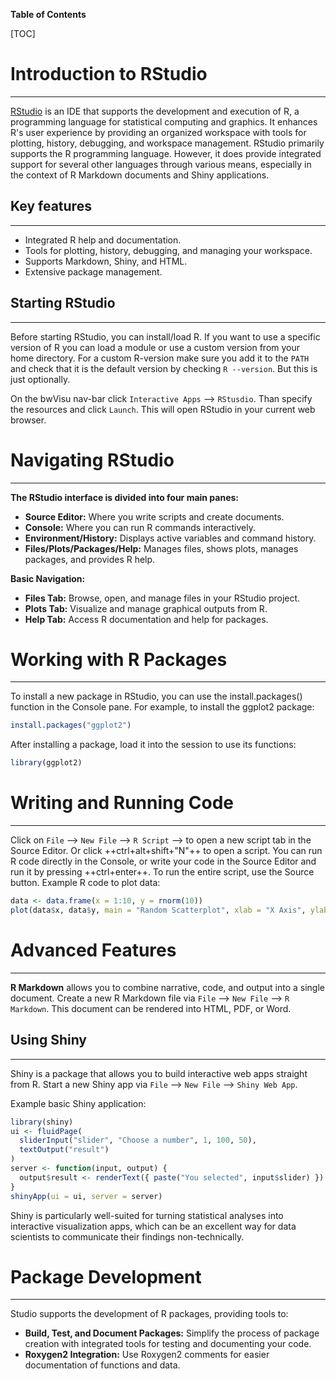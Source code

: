 **Table of Contents**

[TOC]

# Introduction to RStudio
---

[RStudio](https://posit.co/download/rstudio-server/) is an IDE that supports the development and execution of R, a programming language for statistical computing and graphics. It enhances R's user experience by providing an organized workspace with tools for plotting, history, debugging, and workspace management. RStudio primarily supports the R programming language. However, it does provide integrated support for several other languages through various means, especially in the context of R Markdown documents and Shiny applications. 

## Key features
---

- Integrated R help and documentation.
- Tools for plotting, history, debugging, and managing your workspace.
- Supports Markdown, Shiny, and HTML.
- Extensive package management.

## Starting RStudio
---

Before starting RStudio, you can install/load R. If you want to use a specific version of R you can load a module or use a custom version from your home directory. For a custom R-version make sure you add it to the `PATH` and check that it is the default version by checking `R --version`. But this is just optionally.

On the bwVisu nav-bar click `Interactive Apps` --> `RStusdio`. Than specify the resources and click `Launch`. This will open RStudio in your current web browser.

# Navigating RStudio
---

**The RStudio interface is divided into four main panes:**

- **Source Editor:** Where you write scripts and create documents.
- **Console:** Where you can run R commands interactively.
- **Environment/History:** Displays active variables and command history.
- **Files/Plots/Packages/Help:** Manages files, shows plots, manages packages, and provides R help.

**Basic Navigation:**

- **Files Tab:** Browse, open, and manage files in your RStudio project.
- **Plots Tab:** Visualize and manage graphical outputs from R.
- **Help Tab:** Access R documentation and help for packages.

# Working with R Packages
---

To install a new package in RStudio, you can use the install.packages() function in the Console pane. For example, to install the ggplot2 package:

```R
install.packages("ggplot2")
```

After installing a package, load it into the session to use its functions:

```R
library(ggplot2)
```

# Writing and Running Code
---

Click on `File` --> `New File` --> `R Script` --> to open a new script tab in the Source Editor. Or click ++ctrl+alt+shift+"N"++ to open a script. You can run R code directly in the Console, or write your code in the Source Editor and run it by pressing ++ctrl+enter++. To run the entire script, use the Source button. Example R code to plot data:

```{.R linenums="1" title="R"}
data <- data.frame(x = 1:10, y = rnorm(10))
plot(data$x, data$y, main = "Random Scatterplot", xlab = "X Axis", ylab = "Y Axis")
```

# Advanced Features
---

**R Markdown** allows you to combine narrative, code, and output into a single document. Create a new R Markdown file via `File` --> `New File` --> `R Markdown`. This document can be rendered into HTML, PDF, or Word.

## Using Shiny
---

Shiny is a package that allows you to build interactive web apps straight from R. Start a new Shiny app via `File` --> `New File` --> `Shiny Web App`.

Example basic Shiny application:

```{.R linenums="1" title="R"}
library(shiny)
ui <- fluidPage(
  sliderInput("slider", "Choose a number", 1, 100, 50),
  textOutput("result")
)
server <- function(input, output) {
  output$result <- renderText({ paste("You selected", input$slider) })
}
shinyApp(ui = ui, server = server)
```

Shiny is particularly well-suited for turning statistical analyses into interactive visualization apps, which can be an excellent way for data scientists to communicate their findings non-technically.

# Package Development
---

Studio supports the development of R packages, providing tools to:

- **Build, Test, and Document Packages:** Simplify the process of package creation with integrated tools for testing and documenting your code.
- **Roxygen2 Integration:** Use Roxygen2 comments for easier documentation of functions and data.
